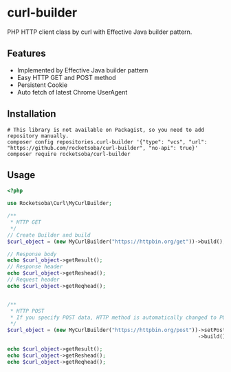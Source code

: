 # curl-builder

PHP HTTP client class by curl with Effective Java builder pattern.

## Features

* Implemented by Effective Java builder pattern
* Easy HTTP GET and POST method
* Persistent Cookie
* Auto fetch of latest Chrome UserAgent

## Installation

```
# This library is not available on Packagist, so you need to add repository manually.
composer config repositories.curl-builder '{"type": "vcs", "url": "https://github.com/rocketsoba/curl-builder", "no-api": true}'
composer require rocketsoba/curl-builder
```

## Usage

```php
<?php

use Rocketsoba\Curl\MyCurlBuilder;

/**
 * HTTP GET
 */
// Create Builder and build
$curl_object = (new MyCurlBuilder("https://httpbin.org/get"))->build();

// Response body
echo $curl_object->getResult();
// Response header
echo $curl_object->getReshead();
// Request header
echo $curl_object->getReqhead();


/**
 * HTTP POST
 * If you specify POST data, HTTP method is automatically changed to POST.
 */
$curl_object = (new MyCurlBuilder("https://httpbin.org/post"))->setPostData(["test" => "hoge"])
                                                              ->build();

echo $curl_object->getResult();
echo $curl_object->getReshead();
echo $curl_object->getReqhead();
```